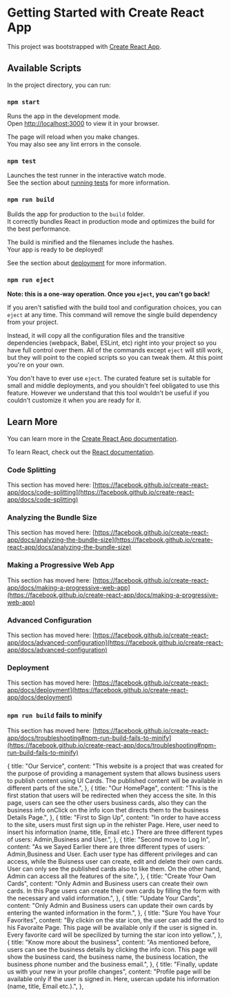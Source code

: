 # Getting Started with Create React App

This project was bootstrapped with [Create React App](https://github.com/facebook/create-react-app).

## Available Scripts

In the project directory, you can run:

### `npm start`

Runs the app in the development mode.\
Open [http://localhost:3000](http://localhost:3000) to view it in your browser.

The page will reload when you make changes.\
You may also see any lint errors in the console.

### `npm test`

Launches the test runner in the interactive watch mode.\
See the section about [running tests](https://facebook.github.io/create-react-app/docs/running-tests) for more information.

### `npm run build`

Builds the app for production to the `build` folder.\
It correctly bundles React in production mode and optimizes the build for the best performance.

The build is minified and the filenames include the hashes.\
Your app is ready to be deployed!

See the section about [deployment](https://facebook.github.io/create-react-app/docs/deployment) for more information.

### `npm run eject`

**Note: this is a one-way operation. Once you `eject`, you can't go back!**

If you aren't satisfied with the build tool and configuration choices, you can `eject` at any time. This command will remove the single build dependency from your project.

Instead, it will copy all the configuration files and the transitive dependencies (webpack, Babel, ESLint, etc) right into your project so you have full control over them. All of the commands except `eject` will still work, but they will point to the copied scripts so you can tweak them. At this point you're on your own.

You don't have to ever use `eject`. The curated feature set is suitable for small and middle deployments, and you shouldn't feel obligated to use this feature. However we understand that this tool wouldn't be useful if you couldn't customize it when you are ready for it.

## Learn More

You can learn more in the [Create React App documentation](https://facebook.github.io/create-react-app/docs/getting-started).

To learn React, check out the [React documentation](https://reactjs.org/).

### Code Splitting

This section has moved here: [https://facebook.github.io/create-react-app/docs/code-splitting](https://facebook.github.io/create-react-app/docs/code-splitting)

### Analyzing the Bundle Size

This section has moved here: [https://facebook.github.io/create-react-app/docs/analyzing-the-bundle-size](https://facebook.github.io/create-react-app/docs/analyzing-the-bundle-size)

### Making a Progressive Web App

This section has moved here: [https://facebook.github.io/create-react-app/docs/making-a-progressive-web-app](https://facebook.github.io/create-react-app/docs/making-a-progressive-web-app)

### Advanced Configuration

This section has moved here: [https://facebook.github.io/create-react-app/docs/advanced-configuration](https://facebook.github.io/create-react-app/docs/advanced-configuration)

### Deployment

This section has moved here: [https://facebook.github.io/create-react-app/docs/deployment](https://facebook.github.io/create-react-app/docs/deployment)

### `npm run build` fails to minify

This section has moved here: [https://facebook.github.io/create-react-app/docs/troubleshooting#npm-run-build-fails-to-minify](https://facebook.github.io/create-react-app/docs/troubleshooting#npm-run-build-fails-to-minify)

{
title: "Our Service",
content:
"This website is a project that was created for the purpose of providing a management system that allows business users to publish content using UI Cards. The published content will be available in different parts of the site.",
},
{
title: "Our HomePage",
content:
"This is the first station that users will be redirected when they access the site. In this page, users can see the other users business cards, also they can the business info onClick on the info icon thet directs them to the business Details Page.",
},
{
title: "First to Sign Up",
content:
"In order to have access to the site, users must first sign up in the rehister Page. Here, user need to insert his information (name, title, Email etc.) There are three different types of users: Admin,Business and User.",
},
{
title: "Second move to Log In",
content:
"As we Sayed Earlier there are three different types of users: Admin,Business and User. Each user type has different privileges and can access, while the Buisness user can create, edit and delete their own cards. User can only see the published cards also to like them. On the other hand, Admin can access all the features of the site.",
},
{
title: "Create Your Own Cards",
content:
"Only Admin and Business users can create their own cards. In this Page users can create their own cards by filling the form with the necessary and valid information.",
},
{
title: "Update Your Cards",
content:
"Only Admin and Business users can update their own cards by entering the wanted information in the form.",
},
{
title: "Sure You have Your Favorites",
content:
"By clickin on the star icon, the user can add the card to his Favoraite Page. This page will be available only if the user is signed in. Every favorite card will be specilized by turning the star icon into yellow.",
},
{
title: "Know more about the business",
content:
"As mentioned before, users can see the business details by clicking the info icon. This page will show the business card, the business name, the business location, the business phone number and the business email.",
},
{
title: "Finally, update us with your new in your profile changes",
content:
"Profile page will be available only if the user is signed in. Here, usercan update his information (name, title, Email etc.).",
},
